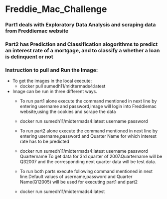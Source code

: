 # Freddie_Mac_Challenge
### Part1 deals with Exploratory Data Analysis and scraping data  from Freddiemac website
### Part2 has Prediction and Classification alogorithms to predict an interest rate of a mortgage, and to classify a whether a loan is delinquent or not 
### Instruction to pull and Run the Image:

- To get the images in the local execute: 
  - docker pull sumedh11/midtermads4:latest
- Image can be run in three different ways.
  - To run part1 alone execute the command mentioned in next line by entering username and password,image will login into Freddiemac website,using the cookies and scrape the data
  - docker run sumedh11/midtermads4:latest username password
  
  
  
  - To run part2 alone execute the command mentioned in next line by entering username,password and Quarter Name for which interest rate has to be predicted
  - docker run sumedh11/midtermads4:latest username password Quartername
    To get data for 3rd quarter of 2007.Quartername will be Q32007 and the corresponding next quarter data will be test data.
    
    

  - To run both parts execute following command mentioned in next line.Default values of username,password and Quarter Name(Q12005) will be used for executing part1 and part2
  - docker run sumedh11/midtermads4:latest
   
